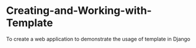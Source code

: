 # Creating-and-Working-with-Template

 To create a web application to demonstrate the usage of template in Django
